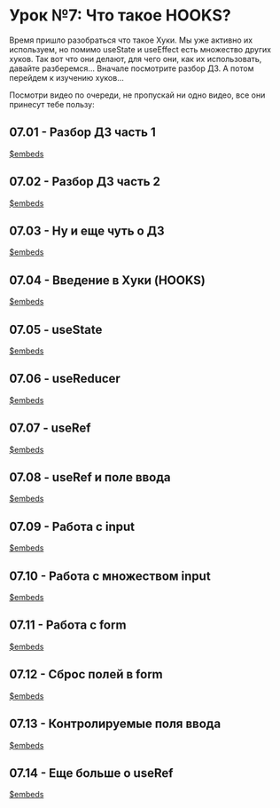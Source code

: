 # Урок №7: Что такое HOOKS?

Время пришло разобраться что такое Хуки.
Мы уже активно их используем, но помимо useState и useEffect есть множество других хуков. Так вот что они делают, для чего они, как их использовать, давайте разберемся...
Вначале посмотрите разбор ДЗ. А потом перейдем к изучению хуков...

Посмотри видео по очереди, не пропускай ни одно видео, все они принесут тебе пользу:

## 07.01 - Разбор ДЗ часть 1

[$embeds](https://vimeo.com/707211679)

## 07.02 - Разбор ДЗ часть 2

[$embeds](https://vimeo.com/707211722)

## 07.03 - Ну и еще чуть о ДЗ

[$embeds](https://vimeo.com/707211843)

## 07.04 - Введение в Хуки (HOOKS)

[$embeds](https://vimeo.com/707211866)

## 07.05 - useState

[$embeds](https://vimeo.com/707211910)

## 07.06 - useReducer

[$embeds](https://vimeo.com/707211938)

## 07.07 - useRef

[$embeds](https://vimeo.com/707600615)

## 07.08 - useRef и поле ввода

[$embeds](https://vimeo.com/707600653)

## 07.09 - Работа с input

[$embeds](https://vimeo.com/707600667)

## 07.10 - Работа с множеством input

[$embeds](https://vimeo.com/707600686)

## 07.11 - Работа с form

[$embeds](https://vimeo.com/707600716)

## 07.12 - Сброс полей в form

[$embeds](https://vimeo.com/707600732)

## 07.13 - Контролируемые поля ввода

[$embeds](https://vimeo.com/707600756)

## 07.14 - Еще больше о useRef

[$embeds](https://vimeo.com/707600785)
